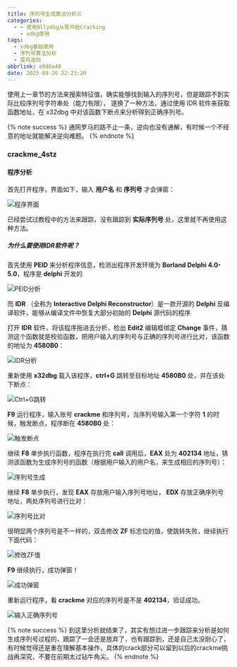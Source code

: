 ```yaml
---
title: 序列号生成算法分析三
categories:
  - - 使用Ollydbg从零开始Cracking
    - xdbg使用
tags:
  - xdbg基础使用
  - 序列号算法分析
  - 菜鸡逆向
abbrlink: e0d0a40
date: 2023-09-26 22:23:20
---
```


使用上一章节的方法来搜索特征值，确实能够找到输入的序列号，但是跟踪不到实际比较序列号字符串处（能力有限）， 遂换了一种方法，通过使用 IDR 软件来获取函数地址，在 x32dbg 中对该函数下断点来分析得到正确序列号。

<!--more-->

{% note success %}
通网罗马的路不止一条，逆向也没有通解，有时候一个不经意的地址就能解决逆向难题。
{% endnote %}

### crackme_4stz

#### 程序分析

首先打开程序，界面如下，输入 **用户名** 和 **序列号** 才会弹窗：

![程序界面](E:\Zanelc_blog\source\_posts\序列号生成算法分析三\image-20230926223757947.png)

已经尝试过教程中的方法来跟踪，没有跟踪到 **实际序列号** 处，这里就不再使用这种方法。

##### 为什么要使用IDR软件呢？

首先使用 **PEID** 来分析程序信息，检测出程序开发环境为 **Borland Delphi 4.0-5.0**，程序是 **delphi** 开发的

![PEID分析](E:\Zanelc_blog\source\_posts\序列号生成算法分析三\image-20230926224355948.png)

而 **IDR** （全称为 **Interactive Delphi Reconstructor**）是一款开源的 **Delphi** 反编译软件，能够从编译文件中恢复大部分初始的 **Delphi** 源代码的程序

打开 **IDR** 软件，将该程序拖进去分析，检出 **Edit2** 编辑框绑定 **Change** 事件，猜测这个函数就是校验函数，把用户输入的序列号与正确的序列号进行比对，该函数的地址为 **4580B0**：

![IDR分析](E:\Zanelc_blog\source\_posts\序列号生成算法分析三\image-20230926224158316.png)

重新使用 **x32dbg** 载入该程序，**ctrl+G** 跳转至目标地址 **4580B0** 处，并在该处下断点：

![Ctrl+G跳转](E:\Zanelc_blog\source\_posts\序列号生成算法分析三\image-20230926225118646.png)

**F9** 运行程序，输入账号 **crackme** 和序列号，当序列号输入第一个字符 **1** 的时候，触发断点，程序断在 **4580B0** 处：

![触发断点](E:\Zanelc_blog\source\_posts\序列号生成算法分析三\image-20230926225549564.png)

继续 **F8** 单步执行函数，程序在执行完 **call** 调用后，**EAX** 处为 **402134** 地址，猜测该函数为生成序列号的函数（根据用户输入的用户名，来生成相应的序列号）：

![序列号生成](E:\Zanelc_blog\source\_posts\序列号生成算法分析三\image-20230926225932130.png)

继续 **F8** 单步执行，发现 **EAX** 存放用户输入序列号地址， **EDX** 存放正确序列号地址，两处序列号进行比对：

![序列号比对](E:\Zanelc_blog\source\_posts\序列号生成算法分析三\image-20230926230123976.png)

很明显两个序列号是不一样的，双击修改 **ZF** 标志位的值，使跳转失败，继续执行下面代码：

![修改ZF值](E:\Zanelc_blog\source\_posts\序列号生成算法分析三\image-20230926230330698.png)

**F9** 继续执行，成功弹窗！

![成功弹窗](E:\Zanelc_blog\source\_posts\序列号生成算法分析三\image-20230926230404082.png)

重新运行程序，看 **crackme** 对应的序列号是不是 **402134**，验证成功。

![输入正确序列号](E:\Zanelc_blog\source\_posts\序列号生成算法分析三\image-20230926230538882.png)

{% note success %}
到这里分析就结束了，其实有想过进一步跟踪来分析是如何生成序列号过程的，跟踪了一会还是放弃了，也有跟踪到，还是自己太没耐心了，有时候觉得还是重在理解基本操作，具体的crack部分可以留到以后的crackme挑战再深究，不要在前期太过钻牛角尖。
{% endnote %}
